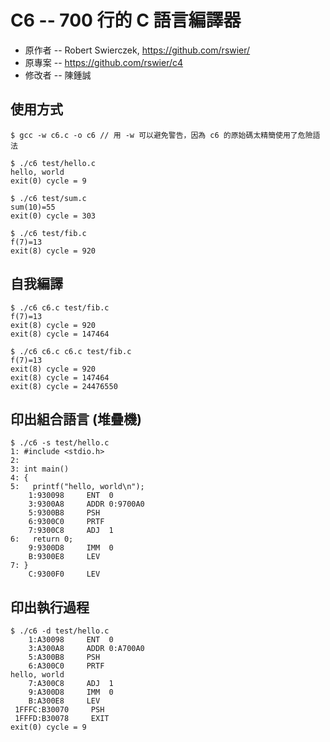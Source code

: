 # C6 -- 700 行的 C 語言編譯器

* 原作者 -- Robert Swierczek, https://github.com/rswier/
* 原專案 -- https://github.com/rswier/c4
* 修改者 -- 陳鍾誠

## 使用方式

```
$ gcc -w c6.c -o c6 // 用 -w 可以避免警告，因為 c6 的原始碼太精簡使用了危險語法

$ ./c6 test/hello.c
hello, world
exit(0) cycle = 9

$ ./c6 test/sum.c
sum(10)=55
exit(0) cycle = 303

$ ./c6 test/fib.c
f(7)=13
exit(8) cycle = 920
```

## 自我編譯

```
$ ./c6 c6.c test/fib.c
f(7)=13
exit(8) cycle = 920
exit(8) cycle = 147464

$ ./c6 c6.c c6.c test/fib.c
f(7)=13
exit(8) cycle = 920
exit(8) cycle = 147464
exit(8) cycle = 24476550
```

## 印出組合語言 (堆疊機)

```
$ ./c6 -s test/hello.c
1: #include <stdio.h>
2:
3: int main()
4: {
5:   printf("hello, world\n");
    1:930098     ENT  0       
    3:9300A8     ADDR 0:9700A0
    5:9300B8     PSH
    6:9300C0     PRTF
    7:9300C8     ADJ  1
6:   return 0;
    9:9300D8     IMM  0
    B:9300E8     LEV
7: }
    C:9300F0     LEV
```

## 印出執行過程

```
$ ./c6 -d test/hello.c
    1:A30098     ENT  0       
    3:A300A8     ADDR 0:A700A0
    5:A300B8     PSH
    6:A300C0     PRTF
hello, world
    7:A300C8     ADJ  1
    9:A300D8     IMM  0
    B:A300E8     LEV
 1FFFC:B30070     PSH
 1FFFD:B30078     EXIT
exit(0) cycle = 9
```